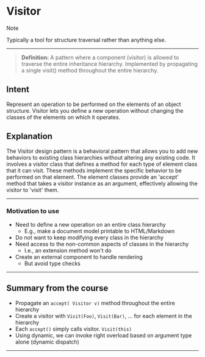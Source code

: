 # Visitor

> [!NOTE]
> Typically a tool for structure traversal rather than anything else.
---
> **Definition:**
> A pattern where a component (visitor) is allowed to traverse the entire inheritance hierarchy. Implemented by propagating a single visit() method throughout the entire hierarchy.

## Intent

Represent an operation to be performed on the elements of an object structure. Visitor lets you define a new operation without changing the classes of the elements on which it operates.

## Explanation

The Visitor design pattern is a behavioral pattern that allows you to add new behaviors to existing class hierarchies without altering any existing code. It involves a visitor class that defines a method for each type of element class that it can visit. These methods implement the specific behavior to be performed on that element. The element classes provide an 'accept' method that takes a visitor instance as an argument, effectively allowing the visitor to 'visit' them.

---

### Motivation to use

- Need to define a new operation on an entire class hierarchy
  - E.g., make a document model printable to HTML/Markdown
- Do not want to keep modifying every class in the hierarchy
- Need access to the non-common aspects of classes in the hierarchy
  - I.e., an extension method won't do
- Create an external component to handle rendering
  - But avoid type checks

---

## Summary from the course

- Propagate an `accept( Visitor v)` method throughout the entire hierarchy
- Create a visitor with `Visit(Foo)`, `Visit(Bar)`, … for each element in the hierarchy
- Each `accept()` simply calls visitor. `Visit(this)`
- Using dynamic, we can invoke right overload based on argument type alone
(dynamic dispatch)

---
